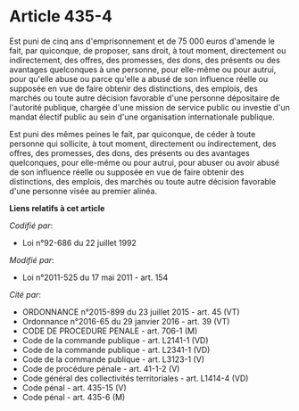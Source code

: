 # Article 435-4

Est puni de cinq ans d'emprisonnement et de 75 000 euros d'amende le fait, par quiconque, de proposer, sans droit, à tout
moment, directement ou indirectement, des offres, des promesses, des dons, des présents ou des avantages quelconques à une
personne, pour elle-même ou pour autrui, pour qu'elle abuse ou parce qu'elle a abusé  de son influence réelle ou supposée en
vue de faire obtenir des distinctions, des emplois, des marchés ou toute autre décision favorable d'une personne dépositaire
de l'autorité publique, chargée d'une mission de service public ou investie d'un mandat électif public au sein d'une
organisation internationale publique.

Est puni des mêmes peines le fait, par quiconque, de céder à toute personne qui sollicite, à tout moment, directement ou
indirectement, des offres, des promesses, des dons, des présents ou des avantages quelconques, pour elle-même ou pour autrui,
pour abuser ou avoir abusé de son influence réelle ou supposée en vue de faire obtenir des distinctions, des emplois, des
marchés ou toute autre décision favorable d'une personne visée au premier alinéa.

**Liens relatifs à cet article**

_Codifié par_:

  - Loi n°92-686 du 22 juillet 1992

_Modifié par_:

  - Loi n°2011-525 du 17 mai 2011 - art. 154

_Cité par_:

  - ORDONNANCE n°2015-899 du 23 juillet 2015 - art. 45 (VT)
  - Ordonnance n°2016-65 du 29 janvier 2016 - art. 39 (VT)
  - CODE DE PROCEDURE PENALE - art. 706-1 (M)
  - Code de la commande publique - art. L2141-1 (VD)
  - Code de la commande publique - art. L2341-1 (VD)
  - Code de la commande publique - art. L3123-1 (V)
  - Code de procédure pénale - art. 41-1-2 (V)
  - Code général des collectivités territoriales - art. L1414-4 (VD)
  - Code pénal - art. 435-15 (V)
  - Code pénal - art. 435-6 (M)
